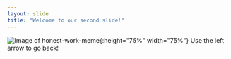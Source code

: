 ```yaml
---
layout: slide
title: "Welcome to our second slide!"
---
```

![Image of honest-work-meme](https://i.kym-cdn.com/entries/icons/original/000/028/021/work.jpg){:height="75%" width="75%"}
Use the left arrow to go back!
